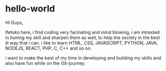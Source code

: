 # hello-world

HI Guys,

Ifetuko here, i find coding very facinating and mind blowing, i am intrested in honing my skill and sharpen them as well, to help the society in the best lil way that i can.
i like to learn HTML, CSS, JAVASCRIPT, PYTHON, JAVA, NODEJS, REACT, PHP, C, C++ and so on.

i want to make the best of my time in developing and building my skills and also have fun while on the Git-journey.
